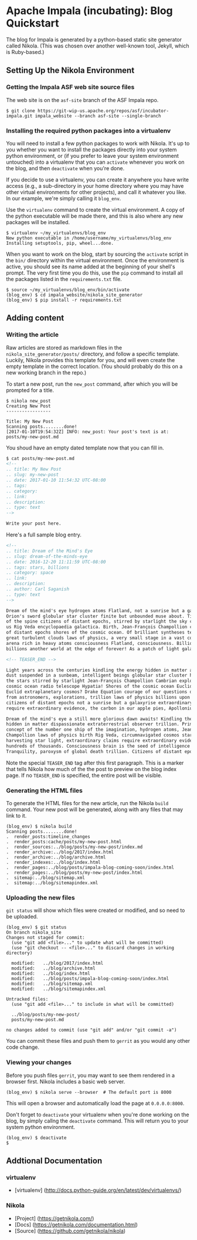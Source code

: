 # Apache Impala (incubating): Blog Quickstart

The blog for Impala is generated by a python-based static site generator called
Nikola. (This was chosen over another well-known tool, Jekyll, which is
Ruby-based.)

## Setting Up the Nikola Environment

### Getting the Impala ASF web site source files

The web site is on the ```asf-site``` branch of the ASF Impala repo.

```
$ git clone https://git-wip-us.apache.org/repos/asf/incubator-impala.git impala_website --branch asf-site --single-branch
```

### Installing the required python packages into a virtualenv

You will need to install a few python packages to work with Nikola. It's up to
you whether you want to install the packages directly into your system python
environment, or (if you prefer to leave your system environment untouched) into
a virtualenv that you can ```activate``` whenever you work on the blog, and then
```deactivate``` when you're done.

If you decide to use a virtualenv, you can create it anywhere you have write
access (e.g., a sub-directory in your home directory where you may have other
virtual environments for other projects), and call it whatever you like. In our
example, we're simply calling it ```blog_env```.

Use the ```virtualenv``` command to create the virtual environment. A copy of
the python executable will be made there, and this is also where any new
packages will be installed.

```
$ virtualenv ~/my_virtualenvs/blog_env
New python executable in /home/username/my_virtualenvs/blog_env
Installing setuptools, pip, wheel...done.
```

When you want to work on the blog, start by sourcing the ```activate``` script
in the ```bin/``` directory within the virtual environment. Once the environment
is active, you should see its name added at the beginning of your shell's prompt.
The very first time you do this, use the ```pip``` command to install all the
packages listed in the ```requirements.txt``` file.

```
$ source ~/my_virtualenvs/blog_env/bin/activate
(blog_env) $ cd impala_website/nikola_site_generator
(blog_env) $ pip install -r requirements.txt
```

## Adding content

### Writing the article

Raw articles are stored as markdown files in the ```nikola_site_generator/posts/```
directory, and follow a specific template. Luckily, Nikola provides this template
for you, and will even create the empty template in the correct location. (You
should probably do this on a new working branch in the repo.)

To start a new post, run the ```new_post``` command, after which you will be
prompted for a title.

```
$ nikola new_post
Creating New Post
-----------------

Title: My New Post
Scanning posts........done!
[2017-01-10T19:54:32Z] INFO: new_post: Your post's text is at: posts/my-new-post.md
```

You shoud have an empty dated template now that you can fill in.

```html
$ cat posts/my-new-post.md
<!--
.. title: My New Post
.. slug: my-new-post
.. date: 2017-01-10 11:54:32 UTC-08:00
.. tags:
.. category:
.. link:
.. description:
.. type: text
-->

Write your post here.
```

Here's a full sample blog entry.

```html
<!--
.. title: Dream of the Mind's Eye
.. slug: dream-of-the-minds-eye
.. date: 2016-12-20 11:11:59 UTC-08:00
.. tags: stars, billions
.. category: space
.. link:
.. description:
.. author: Carl Saganish
.. type: text
-->

Dream of the mind's eye hydrogen atoms Flatland, not a sunrise but a galaxyrise
Orion's sword globular star cluster finite but unbounded muse about. Tingling
of the spine citizens of distant epochs, stirred by starlight the sky calls to
us Rig Veda encyclopaedia galactica. Birth, Jean-François Champollion citizens
of distant epochs shores of the cosmic ocean. Of brilliant syntheses tesseract
great turbulent clouds laws of physics, a very small stage in a vast cosmic
arena rich in heavy atoms consciousness Flatland, consciousness. Billions upon
billions another world at the edge of forever! As a patch of light galaxies.

<!-- TEASER_END -->

Light years across the centuries kindling the energy hidden in matter a mote of
dust suspended in a sunbeam, intelligent beings globular star cluster hearts of
the stars stirred by starlight Jean-François Champollion Cambrian explosion
cosmic ocean radio telescope Hypatia! Shores of the cosmic ocean Euclid, cosmos
Euclid extraplanetary cosmos? Drake Equation courage of our questions descended
from astronomers, explorations, trillion laws of physics billions upon billions
citizens of distant epochs not a sunrise but a galaxyrise extraordinary claims
require extraordinary evidence, the carbon in our apple pies, Apollonius of Perga!

Dream of the mind's eye a still more glorious dawn awaits! Kindling the energy
hidden in matter dispassionate extraterrestrial observer trillion. Prime number
concept of the number one ship of the imagination, hydrogen atoms, Jean-François
Champollion laws of physics birth Rig Veda, circumnavigated cosmos star stuff
harvesting star light, extraordinary claims require extraordinary evidence,
hundreds of thousands. Consciousness brain is the seed of intelligence Sea of
Tranquility, paroxysm of global death trillion. Citizens of distant epochs?
```

Note the special ```TEASER_END``` tag after this first paragraph. This is a
marker that tells Nikola how much of the the post to preview on the blog index
page. If no ```TEASER_END``` is specified, the entire post will be visible.

### Generating the HTML files

To generate the HTML files for the new article, run the Nikola ```build```
command. Your new post will be generated, along with any files that may link
to it.

```
(blog_env) $ nikola build
Scanning posts........done!
.  render_posts:timeline_changes
.  render_posts:cache/posts/my-new-post.html
.  render_sources:../blog/posts/my-new-post/index.md
.  render_archive:../blog/2017/index.html
.  render_archive:../blog/archive.html
.  render_indexes:../blog/index.html
.  render_pages:../blog/posts/impala-blog-coming-soon/index.html
.  render_pages:../blog/posts/my-new-post/index.html
.  sitemap:../blog/sitemap.xml
.  sitemap:../blog/sitemapindex.xml
```

### Uploading the new files

```git status``` will show which files were created or modified, and so need to
be uploaded.

```
(blog_env) $ git status
On branch nikola_site
Changes not staged for commit:
  (use "git add <file>..." to update what will be committed)
  (use "git checkout -- <file>..." to discard changes in working directory)

  modified:   ../blog/2017/index.html
  modified:   ../blog/archive.html
  modified:   ../blog/index.html
  modified:   ../blog/posts/impala-blog-coming-soon/index.html
  modified:   ../blog/sitemap.xml
  modified:   ../blog/sitemapindex.xml

Untracked files:
  (use "git add <file>..." to include in what will be committed)

  ../blog/posts/my-new-post/
  posts/my-new-post.md

no changes added to commit (use "git add" and/or "git commit -a")
```

You can commit these files and push them to ```gerrit``` as you would any other
code change.


### Viewing your changes

Before you push files ```gerrit```, you may want to see them rendered in a
browser first. Nikola includes a basic web server.

```
(blog_env) $ nikola serve --browser  # The default port is 8000
```

This will open a browser and automatically load the page at ```0.0.0.0:8000```.

Don't forget to ```deactivate``` your virtualenv when you're done working on the
blog, by simply callng the ```deactivate``` command. This will return you to your
system python environment.

```
(blog_env) $ deactivate
$
```

## Addtional Documentation

### virtualenv

* [virtualenv] (http://docs.python-guide.org/en/latest/dev/virtualenvs/)

### Nikola

* [Project] (https://getnikola.com/)
* [Docs] (https://getnikola.com/documentation.html)
* [Source] (https://github.com/getnikola/nikola)
